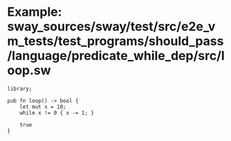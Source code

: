 # Example: sway_sources/sway/test/src/e2e_vm_tests/test_programs/should_pass/language/predicate_while_dep/src/loop.sw

```sway
library;

pub fn loop() -> bool {
    let mut x = 10;
    while x != 0 { x -= 1; }

    true
}

```
